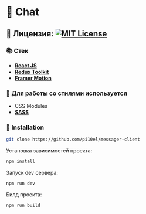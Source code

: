# 💬 Chat

## 📜 Лицензия: [![MIT License](https://img.shields.io/static/v1?label=License&message=Attribution-NonCommercial-ShareAlike&color=<COLOR>)](https://creativecommons.org/licenses/by-nc-sa/3.0/)

### 📚 Стек

- [**React JS**](https://react.dev/)
- [**Redux Toolkit**](https://redux-toolkit.js.org/)
- [**Framer Motion**](https://www.framer.com/motion/)

### 🎨 Для работы со стилями используется

- CSS Modules
- [**SASS**](https://sass-lang.com/dart-sass)

### 💾 Installation

```bash
git clone https://github.com/pi10el/messager-client
```

Установка зависимостей проекта:

```bash
npm install
```

Запуск dev сервера:

```bash
npm run dev
```

Билд проекта:

```bash
npm run build
```
